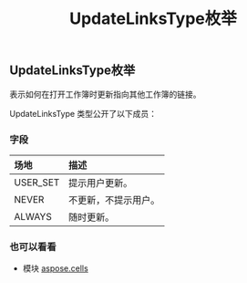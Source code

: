 ﻿---
title: UpdateLinksType枚举
second_title: Aspose.Cells for Python via .NET API 参考资料
description:
type: docs
weight: 2620
url: /zh/python-net/aspose.cells/updatelinkstype/
is_root: false
---
##  UpdateLinksType枚举
表示如何在打开工作簿时更新指向其他工作簿的链接。



UpdateLinksType 类型公开了以下成员：

### 字段
|场地|描述|
| :- | :- |
| USER_SET |提示用户更新。|
| NEVER |不更新，不提示用户。|
| ALWAYS |随时更新。|



### 也可以看看
* 模块 [aspose.cells](..)
